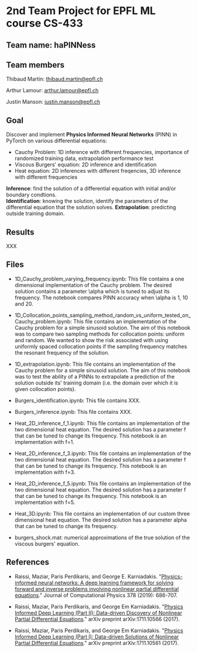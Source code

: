 # 2nd Team Project for EPFL ML course CS-433
## Team name: **haPINNess**
## Team members

Thibaud Martin: thibaud.martin@epfl.ch

Arthur Lamour: arthur.lamour@epfl.ch

Justin Manson: justin.manson@epfl.ch

## Goal
Discover and implement **Physics Informed Neural Networks** (PINN) in PyTorch on various differential equations:
- Cauchy Problem: 1D inference with different frequencies, importance of randomized training data, extrapolation performance test
- Viscous Burgers' equation: 2D inference and identification
- Heat equation: 2D inferences with different freqencies, 3D inference with different frequencies

**Inference**: find the solution of a differential equation with initial and/or boundary condtions. <br>
**Identification**: knowing the solution, identify the parameters of the differential equation that the solution solves. 
**Extrapolation**: predicting outside training domain.

## Results
XXX

## Files
- 1D_Cauchy_problem_varying_frequency.ipynb: This file contains a one dimensional implementation of the Cauchy problem. The desired solution contains a parameter \alpha which is tuned to adjust its frequency. The notebook compares PINN accuracy when \alpha is 1, 10 and 20.


- 1D_Collocation_points_sampling_method_random_vs_uniform_tested_on_Cauchy_problem.ipynb: This file contains an implementation of the Cauchy problem for a simple sinusoid solution. The aim of this notebook was to compare two sampling methods for collocation points: uniform and random. We wanted to show the risk associated with using uniformly spaced collocation points if the sampling frequency matches the resonant frequency of the solution.


- 1D_extrapolation.ipynb: This file contains an implementation of the Cauchy problem for a simple sinusoid solution. The aim of this notebook was to test the ability of a PINNs to extrapolate a prediction of the solution outside its' training domain (i.e. the domain over which it is given collocation points).


- Burgers_identification.ipynb: This file contains XXX.


- Burgers_inference.ipynb: This file contains XXX.


- Heat_2D_inference_f_1.ipynb: This file contains an implementation of the two dimensional heat equation. The desired solution has a parameter f that can be tuned to change its frequency. This notebook is an implementation with f=1. 


- Heat_2D_inference_f_3.ipynb: This file contains an implementation of the two dimensional heat equation. The desired solution has a parameter f that can be tuned to change its frequency. This notebook is an implementation with f=3. 


- Heat_2D_inference_f_5.ipynb: This file contains an implementation of the two dimensional heat equation. The desired solution has a parameter f that can be tuned to change its frequency. This notebook is an implementation with f=5. 


- Heat_3D.ipynb: This file contains an implementation of our custom three dimensional heat equation. The desired solution has a parameter alpha that can be tuned to change its frequency. 


- burgers_shock.mat: numerical approximations of the true solution of the viscous burgers' equation.

## References
- Raissi, Maziar, Paris Perdikaris, and George E. Karniadakis. "[Physics-informed neural networks: A deep learning framework for solving forward and inverse problems involving nonlinear partial differential equations](https://www.sciencedirect.com/science/article/pii/S0021999118307125)." Journal of Computational Physics 378 (2019): 686-707.

- Raissi, Maziar, Paris Perdikaris, and George Em Karniadakis. "[Physics Informed Deep Learning (Part II): Data-driven Discovery of Nonlinear Partial Differential Equations](https://arxiv.org/abs/1711.10566)." arXiv preprint arXiv:1711.10566 (2017).

- Raissi, Maziar, Paris Perdikaris, and George Em Karniadakis. "[Physics Informed Deep Learning (Part I): Data-driven Solutions of Nonlinear Partial Differential Equations](https://arxiv.org/abs/1711.10561)." arXiv preprint arXiv:1711.10561 (2017).
